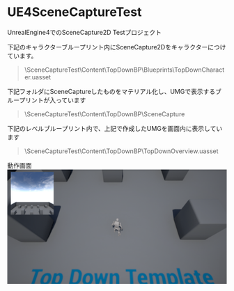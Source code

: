 # UE4SceneCaptureTest
UnrealEngine4でのSceneCapture2D Testプロジェクト

下記のキャラクターブループリント内にSceneCapture2Dをキャラクターにつけています。
> \SceneCaptureTest\Content\TopDownBP\Blueprints\TopDownCharacter.uasset

下記フォルダにSceneCaptureしたものをマテリアル化し、UMGで表示するブループリントが入っています
> \SceneCaptureTest\Content\TopDownBP\SceneCapture

下記のレベルブループリント内で、上記で作成したUMGを画面内に表示しています
> \SceneCaptureTest\Content\TopDownBP\TopDownOverview.uasset

動作画面
![画面](/SceneCaptureTest.png)
